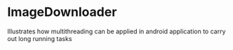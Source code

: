 # ImageDownloader
Illustrates how multithreading can be applied in android application to carry out long running tasks
